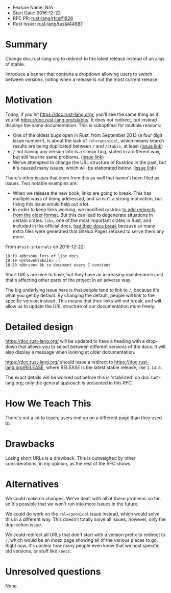 - Feature Name: N/A
- Start Date: 2016-12-22
- RFC PR: [rust-lang/rfcs#1826](https://github.com/rust-lang/rfcs/pull/1826)
- Rust Issue: [rust-lang/rust#44687](https://github.com/rust-lang/rust/issues/44687)

# Summary
[summary]: #summary

Change doc.rust-lang.org to redirect to the latest release instead of an alias
of stable.

Introduce a banner that contains a dropdown allowing users to switch between versions,
noting when a release is not the most current release.

# Motivation
[motivation]: #motivation

Today, if you hit https://doc.rust-lang.org/, you'll see the same thing as if
you hit https://doc.rust-lang.org/stable/. It does not redirect, but instead
displays the same documentation. This is suboptimal for multiple reasons:

* One of the oldest bugs open in Rust, from September 2013 (a four digit issue
  number!), is about the lack of `rel=canonical`, which means search results
  are being duplicated between `/` and `/stable`, at least ([issue link][9461])
* `/` not having any version info is a similar bug, stated in a different way,
  but still has the same problems. ([issue link][14466])
* We've attempted to change the URL structure of Rustdoc in the past, but it's
  caused many issues, which will be elaborated below. ([issue link][34271])

[9461]: http://github.com/rust-lang/rust/issues/9461
[14466]: https://github.com/rust-lang/rust/issues/14466
[34271]: https://github.com/rust-lang/rust/issues/34271

There's other issues that stem from this as well that haven't been filed as
issues. Two notable examples are:

* When we release the new book, links are going to break. This has multiple
  ways of being addressed, and so isn't a strong motivation, but fixing this
  issue would help out a lot.
* In order to keep links working, we modified rustdoc [to add redirects from
  the older format](https://github.com/rust-lang/rust/issues/35020). But this
  can lead to degenerate situations in certain crates. `libc`, one of the most
  important crates in Rust, and included in the official docs, [had their docs
  break](https://github.com/rust-lang/libc/pull/438) because so many extra
  files were generated that GitHub Pages refused to serve them any more.

From `#rust-internals` on 2016-12-22:

```text
18:19 <@brson> lots of libc docs
18:19 <@steveklabnik> :(
18:20 <@brson> 6k to document every C constant
```

Short URLs are nice to have, but they have an increasing maintenance cost
that's affecting other parts of the project in an adverse way.

The big underlying issue here is that people tend to link to `/`, because it's
what you get by default. By changing the default, people will link to the
specific version instead. This means that their links will not break, and will
allow us to update the URL structure of our documentation more freely.

# Detailed design
[design]: #detailed-design

https://doc.rust-lang.org/ will be updated to have a heading
with a drop-down that allows you to select between different versions of the docs. It
will also display a message when looking at older documentation.

https://doc.rust-lang.org/ should issue a redirect to https://doc.rust-lang.org/RELEASE,
where RELEASE is the latest stable release, like `1.14.0`.

The exact details will be worked out before this is 'stabilized' on doc.rust-lang.org;
only the general approach is presented in this RFC.

# How We Teach This
[how-we-teach-this]: #how-we-teach-this

There's not a lot to teach; users end up on a different page than they used to.

# Drawbacks
[drawbacks]: #drawbacks

Losing short URLs is a drawback. This is outweighed by other considerations,
in my opinion, as the rest of the RFC shows.

# Alternatives
[alternatives]: #alternatives

We could make no changes. We've dealt with all of these problems so far, so
it's possible that we won't run into more issues in the future.

We could do work on the `rel=canonical` issue instead, which would solve this
in a different way. This doesn't totally solve all issues, however, only
the duplication issue.

We could redirect all URLs that don't start with a version prefix to redirect to
`/`, which would be an index page showing all of the various places to go. Right
now, it's unclear how many people even know that we host specific old versions,
or stuff like `/beta`.

# Unresolved questions
[unresolved]: #unresolved-questions

None.
